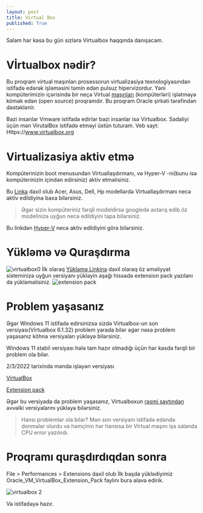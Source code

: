 ```yaml
---
layout: post
title: Virtual Box 
published: True
---
```


Salam hər kəsə bu gün sizlərə Virtualbox haqqında danışacam.

# Vİrtualbox nədir?

Bu proqram virtual maşınları prosessorun virtualizasiya texnologiyasından istifadə edərək işləməsini təmin edən pulsuz hipervizordur.
Yəni kompüterimizin içərisində bir neçə Virtual [maşınları](https://az.wikipedia.org/wiki/Virtual_ma%C5%9F%C4%B1n) (kompüterləri) işlətməyə kömək edən (open source) proqramdır. Bu proqram Oracle şirkəti tərəfindən dəstəklənir.

Bəzi insanlar Vmware istifadə edirlər bəzi insanlar isə Virtualbox. Sadaliyi üçün mən VirutalBox istifadə etməyi üstün tuturam.
Veb sayt: Https://www.virtualbox.org

# Virtualizasiya aktiv etmə

Kompüterinizin boot menusundan Virtuallaşdırmanı, və Hyper-V -ni(bunu isə kompüterinizin içindən edirsiniz) aktiv etməlisiniz.

Bu [Linkə](https://support.bluestacks.com/hc/tr/articles/115003910391-Bilgisayar%C4%B1mda-Sanalla%C5%9Ft%C4%B1rmay%C4%B1-VT-Nas%C4%B1l-Etkinle%C5%9Ftirebilirim-) daxil olub 
Acer, Asus, Dell, Hp modellərdə Virtuallaşdırmanı necə aktiv edildiyinə baxa bilərsiniz.

> Əgər sizin kompüteriniz fərqli modeldirsə googledə axtarış edib öz modelinizə uyğun necə edildiyini tapa bilərsiniz. 

Bu linkdən [Hyper-V](https://itigic.com/tr/hyper-v-turn-windows-10-virtualization-on-and-off/) necə aktiv edildiyini görə bilərsiniz. 
 
# Yükləmə və Quraşdırma

![virtualbox0]( https://i.imgur.com/J0yUTtB.png)
İlk olaraq [Yükləmə Linkinə]( https://www.virtualbox.org/wiki/Downloads) daxil olaraq öz əməliyyat sisteminizə uyğun versiyanı yükləyin aşağı hissədə extension pack yazılanı da yükləməlisiniz.
![extension pack](https://i.imgur.com/Pp0tTP9.png)

# Problem yaşasanız

Əgər Windows 11 istifadə edirsinizsə sizdə Virtualbox-un son versiyası(Virtualbox 6.1.32) problem yarada bilər əgər nəsə problem yaşasanız köhnə versiyaları yükləyə bilərsiniz.

Windows 11 stabil versiyası hələ tam hazır olmadığı üçün hər kəsdə fərqli bir problem ola bilər.

2/3/2022 tarixində məndə işləyən versiyası

[VirtualBox](https://download.virtualbox.org/virtualbox/6.1.28/VirtualBox-6.1.28-147628-Win.exe)

[Extension pack](https://download.virtualbox.org/virtualbox/6.1.28/Oracle_VM_VirtualBox_Extension_Pack-6.1.28.vbox-extpack)

Əgər bu versiyada da problem yaşasanız, Virtualboxun [rəsmi saytından](https://www.virtualbox.org/wiki/Download_Old_Builds_6_0) əvvəlki versiyalarını yükləyə bilərsiniz.

> Hansı problemlər ola bilər? Mən son versiyanı istifadə edəndə donmalar olurdu və həmçinin hər hansısa bir Virtual maşını işə salanda CPU error yazılırdı.

# Proqramı quraşdırdıqdan sonra

File > Performances > Extensions daxil olub İlk başda yüklədiyimiz Oracle_VM_VirtualBox_Extension_Pack faylını bura əlavə edirik.

![virtualbox 2](https://i.imgur.com/k3Q7Ky2.png)

Və istifadəyə hazır.

